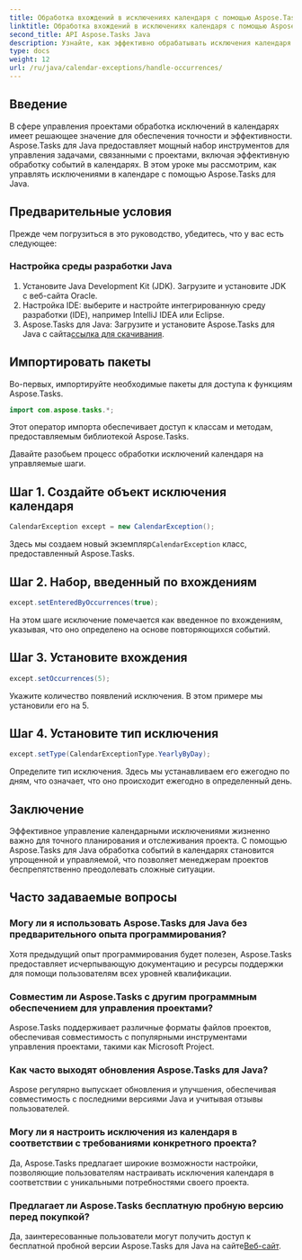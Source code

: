 ```yaml
---
title: Обработка вхождений в исключениях календаря с помощью Aspose.Tasks
linktitle: Обработка вхождений в исключениях календаря с помощью Aspose.Tasks
second_title: API Aspose.Tasks Java
description: Узнайте, как эффективно обрабатывать исключения календаря в проектах Java с помощью Aspose.Tasks для Java. Оптимизируйте процесс управления проектами прямо сейчас.
type: docs
weight: 12
url: /ru/java/calendar-exceptions/handle-occurrences/
---
```

## Введение
В сфере управления проектами обработка исключений в календарях имеет решающее значение для обеспечения точности и эффективности. Aspose.Tasks для Java предоставляет мощный набор инструментов для управления задачами, связанными с проектами, включая эффективную обработку событий в календарях. В этом уроке мы рассмотрим, как управлять исключениями в календаре с помощью Aspose.Tasks для Java.
## Предварительные условия
Прежде чем погрузиться в это руководство, убедитесь, что у вас есть следующее:
### Настройка среды разработки Java
1. Установите Java Development Kit (JDK). Загрузите и установите JDK с веб-сайта Oracle.
2. Настройка IDE: выберите и настройте интегрированную среду разработки (IDE), например IntelliJ IDEA или Eclipse.
3.  Aspose.Tasks для Java: Загрузите и установите Aspose.Tasks для Java с сайта[ссылка для скачивания](https://releases.aspose.com/tasks/java/).

## Импортировать пакеты
Во-первых, импортируйте необходимые пакеты для доступа к функциям Aspose.Tasks.

```java
import com.aspose.tasks.*;
```
Этот оператор импорта обеспечивает доступ к классам и методам, предоставляемым библиотекой Aspose.Tasks.

Давайте разобьем процесс обработки исключений календаря на управляемые шаги.
## Шаг 1. Создайте объект исключения календаря
```java
CalendarException except = new CalendarException();
```
 Здесь мы создаем новый экземпляр`CalendarException` класс, предоставленный Aspose.Tasks.
## Шаг 2. Набор, введенный по вхождениям
```java
except.setEnteredByOccurrences(true);
```
На этом шаге исключение помечается как введенное по вхождениям, указывая, что оно определено на основе повторяющихся событий.
## Шаг 3. Установите вхождения
```java
except.setOccurrences(5);
```
Укажите количество появлений исключения. В этом примере мы установили его на 5.
## Шаг 4. Установите тип исключения
```java
except.setType(CalendarExceptionType.YearlyByDay);
```
Определите тип исключения. Здесь мы устанавливаем его ежегодно по дням, что означает, что оно происходит ежегодно в определенный день.

## Заключение
Эффективное управление календарными исключениями жизненно важно для точного планирования и отслеживания проекта. С помощью Aspose.Tasks для Java обработка событий в календарях становится упрощенной и управляемой, что позволяет менеджерам проектов беспрепятственно преодолевать сложные ситуации.
## Часто задаваемые вопросы
### Могу ли я использовать Aspose.Tasks для Java без предварительного опыта программирования?
Хотя предыдущий опыт программирования будет полезен, Aspose.Tasks предоставляет исчерпывающую документацию и ресурсы поддержки для помощи пользователям всех уровней квалификации.
### Совместим ли Aspose.Tasks с другим программным обеспечением для управления проектами?
Aspose.Tasks поддерживает различные форматы файлов проектов, обеспечивая совместимость с популярными инструментами управления проектами, такими как Microsoft Project.
### Как часто выходят обновления Aspose.Tasks для Java?
Aspose регулярно выпускает обновления и улучшения, обеспечивая совместимость с последними версиями Java и учитывая отзывы пользователей.
### Могу ли я настроить исключения из календаря в соответствии с требованиями конкретного проекта?
Да, Aspose.Tasks предлагает широкие возможности настройки, позволяющие пользователям настраивать исключения календаря в соответствии с уникальными потребностями своего проекта.
### Предлагает ли Aspose.Tasks бесплатную пробную версию перед покупкой?
 Да, заинтересованные пользователи могут получить доступ к бесплатной пробной версии Aspose.Tasks для Java на сайте[Веб-сайт](https://releases.aspose.com/).